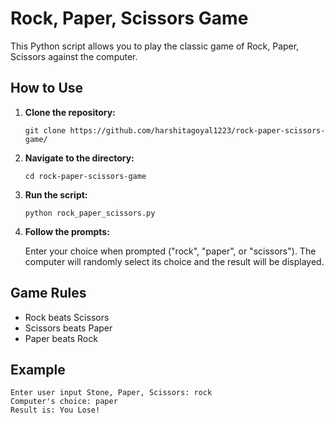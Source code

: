 # Rock, Paper, Scissors Game

This Python script allows you to play the classic game of Rock, Paper, Scissors against the computer.

## How to Use

1. **Clone the repository:**

   ```
   git clone https://github.com/harshitagoyal1223/rock-paper-scissors-game/
   ```

2. **Navigate to the directory:**

   ```
   cd rock-paper-scissors-game
   ```

3. **Run the script:**

   ```
   python rock_paper_scissors.py
   ```

4. **Follow the prompts:**

   Enter your choice when prompted ("rock", "paper", or "scissors"). The computer will randomly select its choice and the result will be displayed.

## Game Rules

- Rock beats Scissors
- Scissors beats Paper
- Paper beats Rock

## Example

```
Enter user input Stone, Paper, Scissors: rock
Computer's choice: paper
Result is: You Lose!
```
